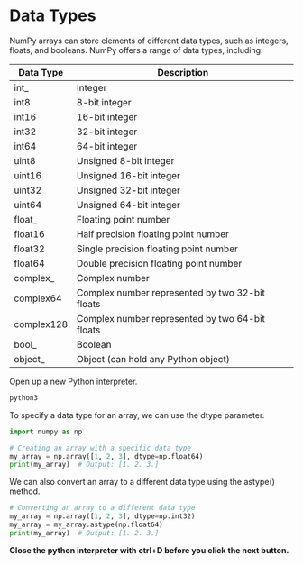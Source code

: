 # Data Types

NumPy arrays can store elements of different data types, such as integers, floats, and booleans. NumPy offers a range of data types, including:

| Data Type  | Description                                     |
| ---------- | ----------------------------------------------- |
| int\_      | Integer                                         |
| int8       | 8-bit integer                                   |
| int16      | 16-bit integer                                  |
| int32      | 32-bit integer                                  |
| int64      | 64-bit integer                                  |
| uint8      | Unsigned 8-bit integer                          |
| uint16     | Unsigned 16-bit integer                         |
| uint32     | Unsigned 32-bit integer                         |
| uint64     | Unsigned 64-bit integer                         |
| float\_    | Floating point number                           |
| float16    | Half precision floating point number            |
| float32    | Single precision floating point number          |
| float64    | Double precision floating point number          |
| complex\_  | Complex number                                  |
| complex64  | Complex number represented by two 32-bit floats |
| complex128 | Complex number represented by two 64-bit floats |
| bool\_     | Boolean                                         |
| object\_   | Object (can hold any Python object)             |

Open up a new Python interpreter.

```bash
python3
```

To specify a data type for an array, we can use the dtype parameter.

```python
import numpy as np

# Creating an array with a specific data type
my_array = np.array([1, 2, 3], dtype=np.float64)
print(my_array)  # Output: [1. 2. 3.]
```

We can also convert an array to a different data type using the astype() method.

```python
# Converting an array to a different data type
my_array = np.array([1, 2, 3], dtype=np.int32)
my_array = my_array.astype(np.float64)
print(my_array)  # Output: [1. 2. 3.]
```

**Close the python interpreter with ctrl+D before you click the next button.**
